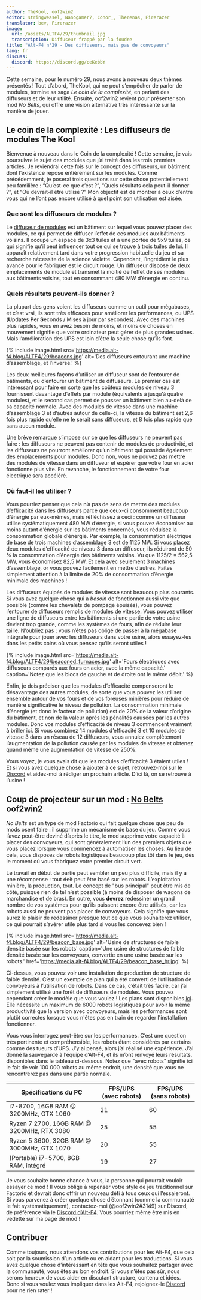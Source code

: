 ```yaml
---
author: TheKool, oof2win2
editor: stringweasel, Nanogamer7, Conor_, Therenas, Firerazer
translator: bev, Firerazer
image:
  url: /assets/ALTF4/29/thumbnail.jpg
  transcription: Diffuseur frappé par la foudre
title: "Alt-F4 n°29 - Des diffuseurs, mais pas de convoyeurs"
lang: fr
discuss:
  discord: https://discord.gg/ceKebbY
---
```


Cette semaine, pour le numéro 29, nous avons à nouveau deux thèmes présentés ! Tout d’abord, TheKool, qui ne peut s’empêcher de parler de modules, termine sa saga *Le coin de la complexité*, en parlant des diffuseurs et de leur utilité. Ensuite, oof2win2 revient pour présenter son mod *No Belts*, qui offre une vision alternative très intéressante sur la manière de jouer.

## Le coin de la complexité : Les diffuseurs de modules <author>The Kool</author>

Bienvenue à nouveau dans le Coin de la complexité ! Cette semaine, je vais poursuivre le sujet des modules que j’ai traité dans les trois premiers articles. Je reviendrai cette fois sur le concept des diffuseurs, un bâtiment dont l’existence repose entièrement sur les modules. Comme précédemment, je poserai trois questions sur cette chose potentiellement peu familière : “Qu’est-ce que c’est ?”, “Quels résultats cela peut-il donner ?”, et “Où devrait-il être utilisé ?” Mon objectif est de montrer à ceux d’entre vous qui ne l’ont pas encore utilisé à quel point son utilisation est aisée.

### Que sont les diffuseurs de modules ?

Le [diffuseur de modules](https://wiki.factorio.com/Beacon/fr) est un bâtiment sur lequel vous pouvez placer des modules, ce qui permet de diffuser l’effet de ces modules aux bâtiments voisins. Il occupe un espace de 3x3 tuiles et a une portée de 9x9 tuiles, ce qui signifie qu’il peut influencer tout ce qui se trouve à trois tuiles de lui. Il apparaît relativement tard dans votre progression habituelle du jeu et sa recherche nécessite de la science violette. Cependant, l’ingrédient le plus avancé pour le fabriquer est le circuit rouge. Un diffuseur dispose de deux emplacements de module et transmet la moitié de l’effet de ses modules aux bâtiments voisins, tout en consommant 480 MW d’énergie en continu.

### Quels résultats peuvent-ils donner ?

La plupart des gens voient les diffuseurs comme un outil pour mégabases, et c’est vrai, ils sont très efficaces pour améliorer les performances, ou UPS (**U**pdates **P**er **S**econds / Mises à jour par secondes). Avec des machines plus rapides, vous en avez besoin de moins, et moins de choses en mouvement signifie que votre ordinateur peut gérer de plus grandes usines. Mais l’amélioration des UPS est loin d’être la seule chose qu’ils font.

{% include image.html src='https://media.alt-f4.blog/ALTF4/29/beacons.jpg' alt='Des diffuseurs entourant une machine d’assemblage, et l’inverse.' %}

Les deux meilleures façons d’utiliser un diffuseur sont de l’entourer de bâtiments, ou d’entourer un bâtiment de diffuseurs. Le premier cas est intéressant pour faire en sorte que les coûteux modules de niveau 3 fournissent davantage d’effets par module (équivalents à jusqu’à quatre modules), et le second cas permet de pousser un bâtiment bien au-delà de sa capacité normale. Avec des modules de vitesse dans une machine d’assemblage 3 et d’autres autour de celle-ci, la vitesse du bâtiment est 2,6 fois plus rapide qu’elle ne le serait sans diffuseurs, et 8 fois plus rapide que sans aucun module.

Une brève remarque s’impose sur ce que les diffuseurs ne peuvent pas faire : les diffuseurs ne peuvent pas contenir de modules de productivité, et les diffuseurs ne pourront améliorer qu’un bâtiment qui possède également des emplacements pour modules. Donc non, vous ne pouvez pas mettre des modules de vitesse dans un diffuseur et espérer que votre four en acier fonctionne plus vite. En revanche, le fonctionnement de votre four électrique sera accéléré.

### Où faut-il les utiliser ?

Vous pourriez penser que cela n’a pas de sens de mettre des modules d’efficacité dans les diffuseurs parce que ceux-ci consomment beaucoup d’énergie par eux-mêmes, mais réfléchissez à ceci : comme un diffuseur utilise systématiquement 480 MW d’énergie, si vous pouvez économiser au moins autant d’énergie sur les bâtiments concernés, vous réduisez la consommation globale d’énergie. Par exemple, la consommation électrique de base de trois machines d’assemblage 3 est de 1125 MW. Si vous placez deux modules d’efficacité de niveau 3 dans un diffuseur, ils réduiront de 50 % la consommation d’énergie des bâtiments voisins. Vu que 1125/2 = 562,5 MW, vous économisez 82,5 MW. Et cela avec seulement 3 machines d’assemblage, or vous pouvez facilement en mettre d’autres. Faites simplement attention à la limite de 20% de consommation d’énergie minimale des machines !

Les diffuseurs équipés de modules de vitesse sont beaucoup plus courants. Si vous avez quelque chose qui a *besoin* de fonctionner aussi vite que possible (comme les chevalets de pompage épuisés), vous pouvez l’entourer de diffuseurs remplis de modules de vitesse. Vous pouvez utiliser une ligne de diffuseurs entre les bâtiments si une partie de votre usine devient trop grande, comme les systèmes de fours, afin de réduire leur taille. N’oubliez pas : vous n’êtes pas obligé de passer à la mégabase intégrale pour jouer avec les diffuseurs dans votre usine, alors essayez-les dans les petits coins où vous pensez qu’ils seront utiles !

{% include image.html src='https://media.alt-f4.blog/ALTF4/29/beaconed_furnaces.jpg' alt='Fours électriques avec diffuseurs comparés aux fours en acier, avec la même capacité.' caption='Notez que les blocs de gauche et de droite ont le même débit.' %}

Enfin, je dois préciser que les modules d’efficacité compenseront le désavantage des autres modules, de sorte que vous pouvez les utiliser ensemble autour de vos fours et de vos foreuses minières pour réduire de manière significative le niveau de pollution. La consommation minimale d’énergie (et donc le facteur de pollution) est de 20% de la valeur d’origine du bâtiment, et non de la valeur après les pénalités causées par les autres modules. Donc vos modules d’efficacité de niveau 3 commencent vraiment à briller ici. Si vous combinez 14 modules d’efficacité 3 et 10 modules de vitesse 3 dans un réseau de 12 diffuseurs, vous annulez complètement l’augmentation de la pollution causée par les modules de vitesse et obtenez quand même une augmentation de vitesse de 250%.

Vous voyez, je vous avais dit que les modules d’efficacité 3 étaient utiles ! Et si vous avez quelque chose à ajouter à ce sujet, retrouvez-moi sur le [Discord](https://discord.gg/AsXAwyV) et aidez-moi à rédiger un prochain article. D’ici là, on se retrouve à l’usine !

## Coup de projecteur sur un mod : [No Belts](https://mods.factorio.com/mod/no-belts) <author>oof2win2</author>

*No Belts* est un type de mod Factorio qui fait quelque chose que peu de mods osent faire : il supprime un mécanisme de base du jeu. Comme vous l’avez peut-être deviné d’après le titre, le mod supprime votre capacité à placer des convoyeurs, qui sont généralement l’un des premiers objets que vous placez lorsque vous commencez à automatiser les choses. Au lieu de cela, vous disposez de robots logistiques beaucoup plus tôt dans le jeu, dès le moment où vous fabriquez votre premier circuit vert.

Le travail en début de partie peut sembler un peu plus difficile, mais il y a une récompense : tout ~~doit~~ peut être basé sur les robots. L’exploitation minière, la production, tout. Le concept de "bus principal" peut être mis de côté, puisque rien de tel n’est possible (à moins de disposer de wagons de marchandise et de bras). En outre, vous **devrez** redessiner un grand nombre de vos systèmes pour qu’ils puissent encore être utilisés, car les robots aussi ne peuvent pas placer de convoyeurs. Cela signifie que vous aurez le plaisir de redessiner presque tout ce que vous souhaiterez utiliser, ce qui pourrait s’avérer utile plus tard si vous les concevez bien !

{% include image.html src='https://media.alt-f4.blog/ALTF4/29/beacon_base.jpg' alt='Usine de structures de faible densité basée sur les robots' caption='Une usine de structures de faible densité basée sur les convoyeurs, convertie en une usine basée sur les robots.' href='https://media.alt-f4.blog/ALTF4/29/beacon_base_hr.jpg' %}

Ci-dessus, vous pouvez voir une installation de production de structure de faible densité. C’est un exemple de plan qui a été converti de l’utilisation de convoyeurs à l’utilisation de robots. Dans ce cas, c’était très facile, car j’ai simplement utilisé une forêt de diffuseurs de modules. Vous pouvez cependant créer le modèle que vous voulez ! Les plans sont disponibles [ici](https://media.alt-f4.blog/ALTF4/29/blueprint.txt). Elle nécessite un maximum de 6000 robots logistiques pour avoir la même productivité que la version avec convoyeurs, mais les performances sont plutôt correctes lorsque vous n'êtes pas en train de regarder l'installation fonctionner.

Vous vous interrogez peut-être sur les performances. C’est une question très pertinente et compréhensible, les robots étant considérés par certains comme des tueurs d’UPS. J’y ai pensé, alors j’ai réalisé une expérience. J’ai donné la sauvegarde à l’équipe d’Alt-F4, et ils m’ont renvoyé leurs résultats, disponibles dans le tableau ci-dessous. Notez que "avec robots" signifie ici le fait de voir 100 000 robots au même endroit, une densité que vous ne rencontrerez pas dans une partie normale.

| Spécifications du PC                       | FPS/UPS (avec robots) | FPS/UPS (sans robots) |
|--------------------------------------------|-----------------------|-----------------------|
| i7-8700, 16GB RAM @ 3200MHz, GTX 1060      | 21                    | 60                    |
| Ryzen 7 2700, 16GB RAM @ 3200MHz, RTX 3080 | 25                    | 55                    |
| Ryzen 5 3600, 32GB RAM @ 3000MHz, GTX 1070 | 20                    | 55                    |
| (Portable) i7-5700, 8GB RAM, intégré       | 19                    | 27                    |

Je vous souhaite bonne chance à vous, la personne qui pourrait vouloir essayer ce mod ! Il vous oblige à repenser votre style de jeu traditionnel sur Factorio et devrait donc offrir un nouveau défi à tous ceux qui l’essaieront. Si vous parvenez à créer quelque chose d’étonnant (comme la communauté le fait systématiquement), contactez-moi (@oof2win2#3149) sur Discord, de préférence via le [Discord d’Alt-F4](https://discord.gg/ceKebbY). Vous pourriez même être mis en vedette sur ma page de mod !

## Contribuer

Comme toujours, nous attendons vos contributions pour les Alt-F4, que cela soit par la soumission d’un article ou en aidant pour les traductions. Si vous avez quelque chose d’intéressant en tête que vous souhaitez partager avec la communauté, vous êtes au bon endroit. Si vous n’êtes pas sûr, nous serons heureux de vous aider en discutant structure, contenu et idées. Donc si vous voulez vous impliquer dans les Alt-F4, rejoignez-le [Discord](https://discord.gg/nxnCFkb) pour ne rien rater !
